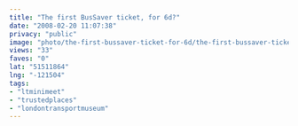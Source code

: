 ```yaml
---
title: "The first BusSaver ticket, for 6d?"
date: "2008-02-20 11:07:38"
privacy: "public"
image: "photo/the-first-bussaver-ticket-for-6d/the-first-bussaver-ticket-for-6d.jpg"
views: "33"
faves: "0"
lat: "51511864"
lng: "-121504"
tags:
- "ltminimeet"
- "trustedplaces"
- "londontransportmuseum"
---
```


